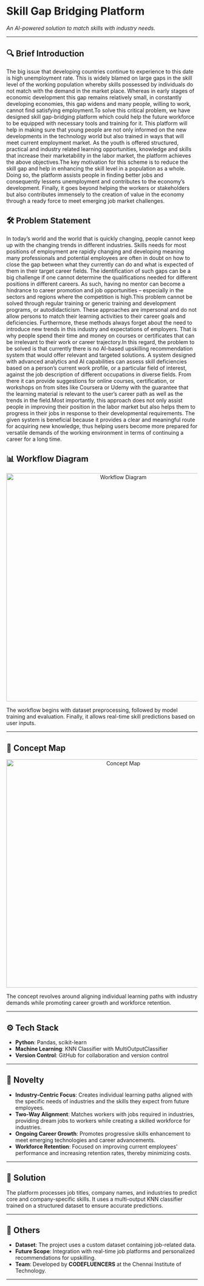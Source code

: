 # Skill Gap Bridging Platform

*An AI-powered solution to match skills with industry needs.*

---

## 🔍 Brief Introduction
The big issue that developing countries continue to experience to this date is high unemployment rate. This is widely blamed on large gaps in the skill level of the working population whereby skills possessed by individuals do not match with the demand in the market place. Whereas in early stages of economic development this gap remains relatively small, in constantly developing economies, this gap widens and many people, willing to work, cannot find satisfying employment.To solve this critical problem, we have designed skill gap-bridging platform which could help the future workforce to be equipped with necessary tools and training for it. This platform will help in making sure that young people are not only informed on the new developments in the technology world but also trained in ways that will meet current employment market. As the youth is offered structured, practical and industry related learning opportunities, knowledge and skills that increase their marketability in the labor market, the platform achieves the above objectives.The key motivation for this scheme is to reduce the skill gap and help in enhancing the skill level in a population as a whole. Doing so, the platform assists people in finding better jobs and consequently lessens unemployment and contributes to the economy’s development. Finally, it goes beyond helping the workers or stakeholders but also contributes immensely to the creation of value in the economy through a ready force to meet emerging job market challenges.

## 🛠 Problem Statement
In today’s world and the world that is quickly changing, people cannot keep up with the changing trends in different industries. Skills needs for most positions of employment are rapidly changing and developing meaning many professionals and potential employees are often in doubt on how to close the gap between what they currently can do and what is expected of them in their target career fields. The identification of such gaps can be a big challenge if one cannot determine the qualifications needed for different positions in different careers. As such, having no mentor can become a hindrance to career promotion and job opportunities – especially in the sectors and regions where the competition is high.This problem cannot be solved through regular training or generic training and development programs, or autodidacticism. These approaches are impersonal and do not allow persons to match their learning activities to their career goals and deficiencies. Furthermore, these methods always forget about the need to introduce new trends in this industry and expectations of employers. That is why people spend their time and money on courses or certificates that can be irrelevant to their work or career trajectory.In this regard, the problem to be solved is that currently there is no AI-based upskilling recommendation system that would offer relevant and targeted solutions. A system designed with advanced analytics and AI capabilities can assess skill deficiencies based on a person’s current work profile, or a particular field of interest, against the job description of different occupations in diverse fields. From there it can provide suggestions for online courses, certification, or workshops on from sites like Coursera or Udemy with the guarantee that the learning material is relevant to the user’s career path as well as the trends in the field.Most importantly, this approach does not only assist people in improving their position in the labor market but also helps them to progress in their jobs in response to their developmental requirements. The given system is beneficial because it provides a clear and meaningful route for acquiring new knowledge, thus helping users become more prepared for versatile demands of the working environment in terms of continuing a career for a long time.

## 📊 Workflow Diagram
<p align="center">
    <img src="workflow_diagram.png" alt="Workflow Diagram" width="600"> 
</p>
The workflow begins with dataset preprocessing, followed by model training and evaluation. Finally, it allows real-time skill predictions based on user inputs.

---

## 🧠 Concept Map
<p align="center">
    <img src="Concept.png" alt="Concept Map" width="600">
</p>
The concept revolves around aligning individual learning paths with industry demands while promoting career growth and workforce retention.

---

## ⚙️ Tech Stack
- **Python**: Pandas, scikit-learn
- **Machine Learning**: KNN Classifier with MultiOutputClassifier
- **Version Control**: GitHub for collaboration and version control

---

## 🌟 Novelty
- **Industry-Centric Focus**: Creates individual learning paths aligned with the specific needs of industries and the skills they expect from future employees.
- **Two-Way Alignment**: Matches workers with jobs required in industries, providing dream jobs to workers while creating a skilled workforce for industries.
- **Ongoing Career Growth**: Promotes progressive skills enhancement to meet emerging technologies and career advancements.
- **Workforce Retention**: Focused on improving current employees' performance and increasing retention rates, thereby minimizing costs.

---

## 🚀 Solution
The platform processes job titles, company names, and industries to predict core and company-specific skills. It uses a multi-output KNN classifier trained on a structured dataset to ensure accurate predictions.

---

## 📂 Others
- **Dataset**: The project uses a custom dataset containing job-related data.
- **Future Scope**: Integration with real-time job platforms and personalized recommendations for upskilling.
- **Team**: Developed by **CODEFLUENCERS** at the Chennai Institute of Technology.

---

